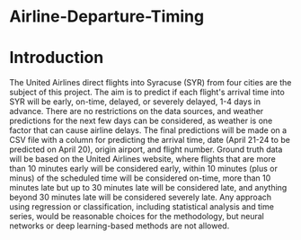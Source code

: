 # Airline-Departure-Timing

# Introduction
The United Airlines direct flights into Syracuse (SYR) from four cities are the subject of this project. The aim is to predict if each flight's arrival time into SYR will be early, on-time, delayed, or severely delayed, 1-4 days in advance. There are no restrictions on the data sources, and weather predictions for the next few days can be considered, as weather is one factor that can cause airline delays. The final predictions will be made on a CSV file with a column for predicting the arrival time, date (April 21-24 to be predicted on April 20), origin airport, and flight number. Ground truth data will be based on the United Airlines website, where flights that are more than 10 minutes early will be considered early, within 10 minutes (plus or minus) of the scheduled time will be considered on-time, more than 10 minutes late but up to 30 minutes late will be considered late, and anything beyond 30 minutes late will be considered severely late. Any approach using regression or classification, including statistical analysis and time series, would be reasonable choices for the methodology, but neural networks or deep learning-based methods are not allowed.

